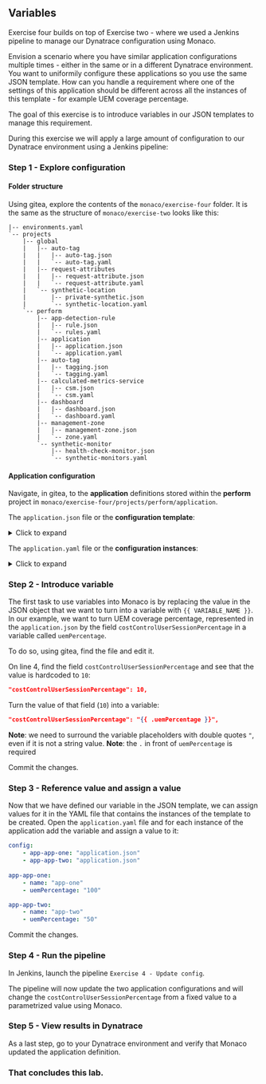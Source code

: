 ## Variables

Exercise four builds on top of Exercise two - where we used a Jenkins pipeline to manage our Dynatrace configuration using Monaco.

Envision a scenario where you have similar application configurations multiple times - either in the same or in a different Dynatrace environment. You want to uniformily configure these applications so you use the same JSON template. How can you handle a requirement where one of the settings of this application should be different across all the instances of this template - for example UEM coverage percentage.

The goal of this exercise is to introduce variables in our JSON templates to manage this requirement.

During this exercise we will apply a large amount of configuration to our Dynatrace environment using a Jenkins pipeline:


### Step 1 - Explore configuration
#### Folder structure
Using gitea, explore the contents of the `monaco/exercise-four` folder. It is the same as the structure of `monaco/exercise-two` looks like this:
```
|-- environments.yaml
`-- projects
    |-- global
    |   |-- auto-tag
    |   |   |-- auto-tag.json
    |   |   `-- auto-tag.yaml
    |   |-- request-attributes
    |   |   |-- request-attribute.json
    |   |   `-- request-attribute.yaml
    |   `-- synthetic-location
    |       |-- private-synthetic.json
    |       `-- synthetic-location.yaml
    `-- perform
        |-- app-detection-rule
        |   |-- rule.json
        |   `-- rules.yaml
        |-- application
        |   |-- application.json
        |   `-- application.yaml
        |-- auto-tag
        |   |-- tagging.json
        |   `-- tagging.yaml
        |-- calculated-metrics-service
        |   |-- csm.json
        |   `-- csm.yaml
        |-- dashboard
        |   |-- dashboard.json
        |   `-- dashboard.yaml
        |-- management-zone
        |   |-- management-zone.json
        |   `-- zone.yaml
        `-- synthetic-monitor
            |-- health-check-monitor.json
            `-- synthetic-monitors.yaml
```
#### Application configuration
Navigate, in gitea, to the **application** definitions stored within the **perform** project in `monaco/exercise-four/projects/perform/application`.

The `application.json` file or the **configuration template**:
<details>
<summary>Click to expand</summary>

```json
{
    "name": "{{ .name }}",
    "realUserMonitoringEnabled": true,
    "costControlUserSessionPercentage": 10,
    "loadActionKeyPerformanceMetric": "VISUALLY_COMPLETE",
    "xhrActionKeyPerformanceMetric": "VISUALLY_COMPLETE",
    "loadActionApdexSettings": {
    "threshold": 1,
    "toleratedThreshold": 1000,
    "frustratingThreshold": 3000,
    "toleratedFallbackThreshold": 1300,
    "frustratingFallbackThreshold": 3300,
    "considerJavaScriptErrors": true
    },
    "xhrActionApdexSettings": {
    "threshold": 3,
    "toleratedThreshold": 3000,
    "frustratingThreshold": 12000,
    "toleratedFallbackThreshold": 3000,
    "frustratingFallbackThreshold": 12000,
    "considerJavaScriptErrors": true
    },
    "customActionApdexSettings": {
    "threshold": 3,
    "toleratedThreshold": 3000,
    "frustratingThreshold": 12000,
    "toleratedFallbackThreshold": 3000,
    "frustratingFallbackThreshold": 12000,
    "considerJavaScriptErrors": true
    },
    "waterfallSettings": {
    "uncompressedResourcesThreshold": 860,
    "resourcesThreshold": 100000,
    "resourceBrowserCachingThreshold": 50,
    "slowFirstPartyResourcesThreshold": 200000,
    "slowThirdPartyResourcesThreshold": 200000,
    "slowCdnResourcesThreshold": 200000,
    "speedIndexVisuallyCompleteRatioThreshold": 50
    },
    "monitoringSettings": {
    "fetchRequests": true,
    "xmlHttpRequest": true,
    "javaScriptFrameworkSupport": {
        "angular": true,
        "dojo": false,
        "extJS": false,
        "icefaces": false,
        "jQuery": false,
        "mooTools": false,
        "prototype": false,
        "activeXObject": false
    },
    "contentCapture": {
        "resourceTimingSettings": {
        "w3cResourceTimings": true,
        "nonW3cResourceTimings": false,
        "nonW3cResourceTimingsInstrumentationDelay": 50,
        "resourceTimingCaptureType": "CAPTURE_FULL_DETAILS",
        "resourceTimingsDomainLimit": 10
        },
        "javaScriptErrors": true,
        "timeoutSettings": {
        "timedActionSupport": false,
        "temporaryActionLimit": 0,
        "temporaryActionTotalTimeout": 100
        },
        "visuallyCompleteAndSpeedIndex": true
    },
    "excludeXhrRegex": "",
    "injectionMode": "JAVASCRIPT_TAG",
    "libraryFileLocation": "",
    "monitoringDataPath": "",
    "customConfigurationProperties": "",
    "serverRequestPathId": "",
    "secureCookieAttribute": false,
    "cookiePlacementDomain": "",
    "cacheControlHeaderOptimizations": true,
    "advancedJavaScriptTagSettings": {
        "syncBeaconFirefox": false,
        "syncBeaconInternetExplorer": false,
        "instrumentUnsupportedAjaxFrameworks": false,
        "specialCharactersToEscape": "",
        "maxActionNameLength": 100,
        "maxErrorsToCapture": 10,
        "additionalEventHandlers": {
        "userMouseupEventForClicks": false,
        "clickEventHandler": false,
        "mouseupEventHandler": false,
        "blurEventHandler": false,
        "changeEventHandler": false,
        "toStringMethod": false,
        "maxDomNodesToInstrument": 5000
        },
        "eventWrapperSettings": {
        "click": false,
        "mouseUp": false,
        "change": false,
        "blur": false,
        "touchStart": false,
        "touchEnd": false
        },
        "globalEventCaptureSettings": {
        "mouseUp": true,
        "mouseDown": true,
        "click": true,
        "doubleClick": true,
        "keyUp": true,
        "keyDown": true,
        "scroll": true,
        "additionalEventCapturedAsUserInput": ""
        }
    }
    },
    "userActionNamingSettings": {
    "placeholders": [],
    "loadActionNamingRules": [],
    "xhrActionNamingRules": [],
    "ignoreCase": true,
    "splitUserActionsByDomain": true
    },
    "metaDataCaptureSettings": [],
    "conversionGoals": []
}
```
</details>

The `application.yaml` file or the **configuration instances**:
<details>
<summary> Click to expand </summary>

```yaml
config:
    - app-app-one: "application.json"
    - app-app-two: "application.json"
  
app-app-one:
    - name: "app-one"

app-app-two:
    - name: "app-two"
```
</details>

### Step 2 - Introduce variable
The first task to use variables into Monaco is by replacing the value in the JSON object that we want to turn into a variable with `{{ VARIABLE_NAME }}`. In our example, we want to turn UEM coverage percentage, represented in the `application.json` by the field `costControlUserSessionPercentage` in a variable called `uemPercentage`.

To do so, using gitea, find the file and edit it.

On line 4, find the field `costControlUserSessionPercentage` and see that the value is hardcoded to `10`:

```json
"costControlUserSessionPercentage": 10,
```

Turn the value of that field (`10`) into a variable:

```json
"costControlUserSessionPercentage": "{{ .uemPercentage }}",
```
**Note**: we need to surround the variable placeholders with double quotes `"`, even if it is not a string value.
**Note**: the `.` in front of `uemPercentage` is required

Commit the changes.

### Step 3 - Reference value and assign a value

Now that we have defined our variable in the JSON template, we can assign values for it in the YAML file that contains the instances of the template to be created. Open the `application.yaml` file and for each instance of the application add the variable and assign a value to it:

```yaml
config:
    - app-app-one: "application.json"
    - app-app-two: "application.json"
  
app-app-one:
    - name: "app-one"
    - uemPercentage: "100"

app-app-two:
    - name: "app-two"
    - uemPercentage: "50"
```

Commit the changes.

### Step 4 - Run the pipeline

In Jenkins, launch the pipeline `Exercise 4 - Update config`.

The pipeline will now update the two application configurations and will change the `costControlUserSessionPercentage` from a fixed value to a parametrized value using Monaco.

### Step 5 - View results in Dynatrace

As a last step, go to your Dynatrace environment and verify that Monaco updated the application definition.

### That concludes this lab.